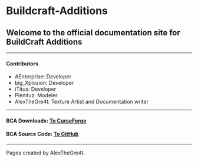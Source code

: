 # Buildcraft-Additions

## Welcome to the official documentation site for BuildCraft Additions

---

#### Contributors

* AEnterprise: Developer
* big_Xplosion: Developer
* iTitus: Developer
* Plenituz: Modeler
* AlexTheGre4t: Texture Artist and Documentation writer

---

#### BCA Downloads: [To CurseForge](http://minecraft.curseforge.com/mc-mods/221014-buildcraft-additions)

#### BCA Source Code: [To GitHub](https://github.com/BCA-Team/Buildcraft-Additions)

---
Pages created by AlexTheGre4t.